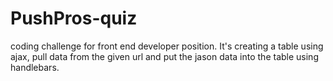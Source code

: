 # PushPros-quiz 
coding challenge for front end developer position. It's creating a table using ajax, pull data from the given url and put the jason data into the table using handlebars. 
